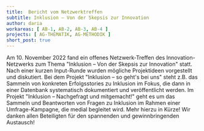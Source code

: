 ```yaml
---
title:  Bericht vom Netzwerktreffen
subtitle: Inklusion – Von der Skepsis zur Innovation
author: daria
workareas: [ AB-1, AB-2, AB-3, AB-4 ]
projects: [ AG-THEMATIK, AG-METHODIK ]
short_post: true
---
```


Am 10. November 2022 fand ein offenes Netzwerk-Treffen des Innovation-Netzwerks zum Thema "Inklusion – Von der Skepsis zur Innovation" statt. Nach einer kurzen Input-Runde wurden mögliche Projektideen vorgestellt und diskutiert. Bei dem Projekt "Inklusion – so geht's bei uns" steht z.B. das Sammeln von konkreten Erfolgsstories zu Inklusion im Fokus, die dann in einer Datenbank systematisch dokumentiert und veröffentlicht werden. Im Projekt "Inklusion – Nachgefragt und mitgemacht!" geht es um das Sammeln und Beantworten von Fragen zu Inklusion im Rahmen einer Umfrage-Kampagne, die medial begleitet wird. Mehr hierzu in Kürze! Wir danken allen Beteiligten für den spannenden und gewinnbringenden Austausch!
